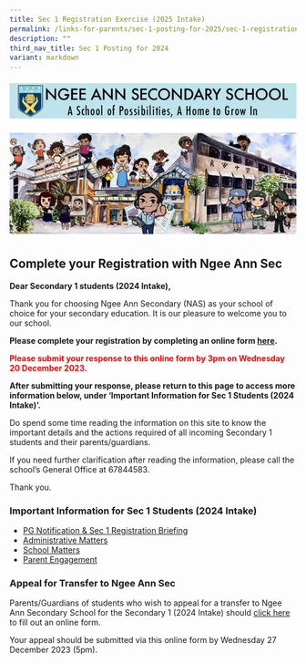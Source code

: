 ```yaml
---
title: Sec 1 Registration Exercise (2025 Intake)
permalink: /links-for-parents/sec-1-posting-for-2025/sec-1-registration-exercise-2025-intake/
description: ""
third_nav_title: Sec 1 Posting for 2024
variant: markdown
---
```

![](/images/Sec1RegA.jpg)

## Complete your Registration with Ngee Ann Sec

**Dear Secondary 1 students (2024 Intake),**

Thank you for choosing Ngee Ann Secondary (NAS) as your school of choice for your secondary education. It is our pleasure to welcome you to our school. 

**Please complete your registration by completing an online form [here](https://form.gov.sg/6554c5d94833110012f97115).**

<b style="color:red;">Please submit your response to this online form by 3pm on Wednesday 20 December 2023.</b>

**After submitting your response, please return to this page to access more information below, under ‘Important Information for Sec 1 Students (2024 Intake)’.**

Do spend some time reading the information on this site to know the important details and the actions required of all incoming Secondary 1 students and their parents/guardians.

If you need further clarification after reading the information, please call the school’s General Office at 67844583. 

Thank you.

### Important Information for Sec 1 Students (2024 Intake)

* [PG Notification &amp; Sec 1 Registration Briefing](/links-for-parents/sec-1-posting-for-2024/pg-notifications-n-sec-1-registration-briefing)
* [Administrative Matters](/links-for-parents/sec-1-posting-for-2024/administrative-matters)
* [School Matters](/links-for-parents/sec-1-posting-for-2024/school-matters)
* [Parent Engagement](/links-for-parents/sec-1-posting-for-2024/parent-engagement)

### Appeal for Transfer to Ngee Ann Sec

Parents/Guardians of students who wish to appeal for a transfer to Ngee Ann Secondary School for the Secondary 1 (2024 Intake) should [click here](https://form.gov.sg/6578eeef869e0a001257cb19) to fill out an online form.

Your appeal should be submitted via this online form by Wednesday 27 December 2023 (5pm).